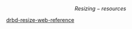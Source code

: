 $$Resizing-resources$$


[drbd-resize-web-reference](https://linbit.com/drbd-user-guide/users-guide-drbd-8-4/#s-resizing)
